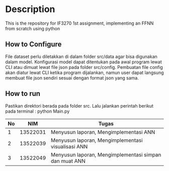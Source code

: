 # Description
This is the repository for IF3270 1st assignment, implementing an FFNN from scratch using python

## How to Configure
File dataset perlu diletakkan di dalam folder src/data agar bisa digunakan dalam model. Konfigurasi model dapat ditentukan pada awal program lewat CLI atau dimuat lewat file json pada folder src/config. Pembuatan file config akan diatur lewat CLI ketika program dijalankan, namun user dapat langsung membuat file json sendiri sesuai dengan format json yang sama. 

## How to run
Pastikan direktori berada pada folder src. Lalu jalankan perintah berikut pada terminal : python Main.py

| No  | NIM      | Tugas                                                  |
| --- | -------- | ------------------------------------------------------ |
| 1   | 13522031 | Menyusun laporan, Mengimplementasi ANN                 |
| 2   | 13522039 | Menyusun laporan, Mengimplementasi visualisasi ANN     |
| 3   | 13522049 | Menyusun laporan, Mengimplementasi simpan dan muat ANN |

